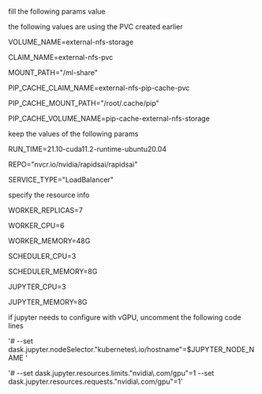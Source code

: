fill the following params value

the following values are using the PVC created earlier

VOLUME_NAME=external-nfs-storage

CLAIM_NAME=external-nfs-pvc

MOUNT_PATH="/ml-share"

PIP_CACHE_CLAIM_NAME=external-nfs-pip-cache-pvc

PIP_CACHE_MOUNT_PATH="/root/.cache/pip"

PIP_CACHE_VOLUME_NAME=pip-cache-external-nfs-storage

keep the values of the following params

RUN_TIME=21.10-cuda11.2-runtime-ubuntu20.04

REPO="nvcr.io/nvidia/rapidsai/rapidsai"

SERVICE_TYPE="LoadBalancer"

specify the resource info 

WORKER_REPLICAS=7

WORKER_CPU=6

WORKER_MEMORY=48G

SCHEDULER_CPU=3

SCHEDULER_MEMORY=8G

JUPYTER_CPU=3

JUPYTER_MEMORY=8G

if jupyter needs to configure with vGPU, uncomment the following code lines

'#  --set dask.jupyter.nodeSelector."kubernetes\\.io/hostname"=$JUPYTER_NODE_NAME \'

'#  --set dask.jupyter.resources.limits."nvidia\\.com/gpu"=1 --set dask.jupyter.resources.requests."nvidia\\.com/gpu"=1'
